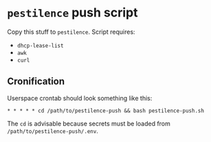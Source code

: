 # `pestilence` push script

Copy this stuff to `pestilence`. Script requires:

- `dhcp-lease-list`
- `awk`
- `curl`

## Cronification

Userspace crontab should look something like this:

```
* * * * * cd /path/to/pestilence-push && bash pestilence-push.sh
```

The `cd` is advisable because secrets must be loaded from `/path/to/pestilence-push/.env`.
